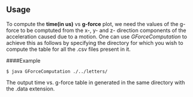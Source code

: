 Usage
-----

To compute the **time(in us)** vs **g-force** plot, we need the values
of the g-force to be comptuted from the x-, y- and z- direction components
of the acceleration caused due to a motion. One can use *GForceComputation*
to achieve this as follows by specifying the directory for which you wish
to compute the table for all the .csv files present in it.

####Example

```
$ java GForceComputation ./../letters/
```

The output time vs. g-force table in generated in the same directory with
the .data extension.